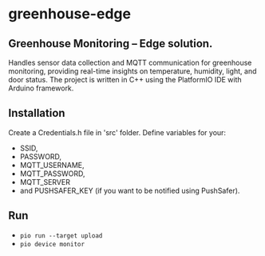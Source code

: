 # greenhouse-edge

## Greenhouse Monitoring – Edge solution.

Handles sensor data collection and MQTT communication for greenhouse monitoring, providing real-time insights on temperature, humidity, light, and door status. The project is written in C++ using the PlatformIO IDE with Arduino framework.

## Installation

Create a Credentials.h file in 'src' folder. Define variables for your:
 - SSID, 
 - PASSWORD, 
 - MQTT_USERNAME, 
 - MQTT_PASSWORD, 
 - MQTT_SERVER 
 - and PUSHSAFER_KEY (if you want to be notified using PushSafer).

## Run

- `pio run --target upload`
- `pio device monitor`


